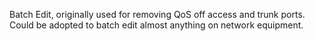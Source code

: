 Batch Edit, originally used for removing QoS off access and trunk ports. Could be adopted to batch edit almost anything on network equipment.
